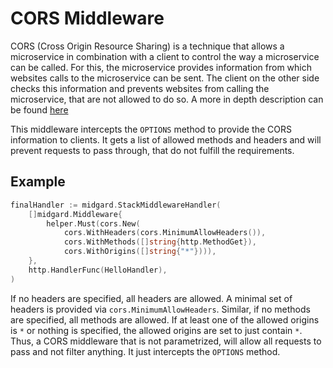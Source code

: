<!-- SPDX-FileCopyrightText: 2025 The midgard contributors.
     SPDX-License-Identifier: MPL-2.0
-->

CORS Middleware
===============

CORS (Cross Origin Resource Sharing) is a technique that allows a microservice
in combination with a client to control the way a microservice can be called.
For this, the microservice provides information from which websites calls to the
microservice can be sent. The client on the other side checks this information
and prevents websites from calling the microservice, that are not allowed to do
so.
A more in depth description can be found
[here](https://en.wikipedia.org/wiki/Cross-origin_resource_sharing)

This middleware intercepts the `OPTIONS` method to provide the CORS information
to clients. It gets a list of allowed methods and headers and will prevent
requests to pass through, that do not fulfill the requirements.

Example
-------

```go
finalHandler := midgard.StackMiddlewareHandler(
    []midgard.Middleware{
        helper.Must(cors.New(
            cors.WithHeaders(cors.MinimumAllowHeaders()),
            cors.WithMethods([]string{http.MethodGet}),
            cors.WithOrigins([]string{"*"}))),
    },
    http.HandlerFunc(HelloHandler),
)
```

If no headers are specified, all headers are allowed. A minimal set of headers
is provided via `cors.MinimumAllowHeaders`.
Similar, if no methods are specified, all methods are allowed.
If at least one of the allowed origins is `*` or nothing is specified, the
allowed origins are set to just contain `*`.
Thus, a CORS middleware that is not parametrized, will allow all requests to
pass and not filter anything. It just intercepts the `OPTIONS` method.
